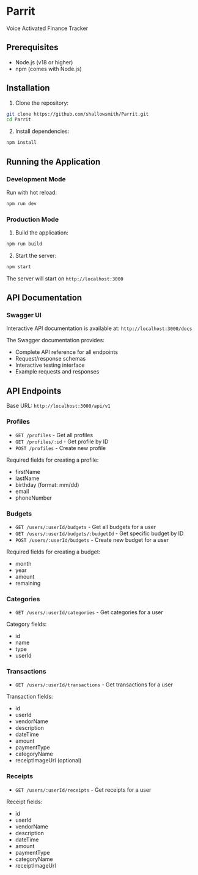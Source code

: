 # Parrit

Voice Activated Finance Tracker

## Prerequisites

- Node.js (v18 or higher)
- npm (comes with Node.js)

## Installation

1. Clone the repository:
```bash
git clone https://github.com/shallowsmith/Parrit.git
cd Parrit
```

2. Install dependencies:
```bash
npm install
```

## Running the Application

### Development Mode
Run with hot reload:
```bash
npm run dev
```

### Production Mode
1. Build the application:
```bash
npm run build
```

2. Start the server:
```bash
npm start
```

The server will start on `http://localhost:3000`

## API Documentation

### Swagger UI
Interactive API documentation is available at: `http://localhost:3000/docs`

The Swagger documentation provides:
- Complete API reference for all endpoints
- Request/response schemas
- Interactive testing interface
- Example requests and responses

## API Endpoints

Base URL: `http://localhost:3000/api/v1`

### Profiles
- `GET /profiles` - Get all profiles
- `GET /profiles/:id` - Get profile by ID
- `POST /profiles` - Create new profile

Required fields for creating a profile:
- firstName
- lastName
- birthday (format: mm/dd)
- email
- phoneNumber

### Budgets
- `GET /users/:userId/budgets` - Get all budgets for a user
- `GET /users/:userId/budgets/:budgetId` - Get specific budget by ID
- `POST /users/:userId/budgets` - Create new budget for a user

Required fields for creating a budget:
- month
- year
- amount
- remaining

### Categories
- `GET /users/:userId/categories` - Get categories for a user

Category fields:
- id
- name
- type
- userId

### Transactions
- `GET /users/:userId/transactions` - Get transactions for a user

Transaction fields:
- id
- userId
- vendorName
- description
- dateTime
- amount
- paymentType
- categoryName
- receiptImageUrl (optional)

### Receipts
- `GET /users/:userId/receipts` - Get receipts for a user

Receipt fields:
- id
- userId
- vendorName
- description
- dateTime
- amount
- paymentType
- categoryName
- receiptImageUrl

